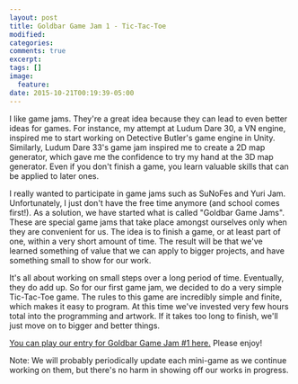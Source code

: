 ```yaml
---
layout: post
title: Goldbar Game Jam 1 - Tic-Tac-Toe
modified:
categories:
comments: true
excerpt:
tags: []
image:
  feature:
date: 2015-10-21T00:19:39-05:00
---
```


I like game jams. They're a great idea because they can lead to even better ideas for games. For instance, my attempt at Ludum Dare 30, a VN engine, inspired me to start working on Detective Butler's game engine in Unity. Similarly, Ludum Dare 33's game jam inspired me to create a 2D map generator, which gave me the confidence to try my hand at the 3D map generator. Even if you don't finish a game, you learn valuable skills that can be applied to later ones.

I really wanted to participate in game jams such as SuNoFes and Yuri Jam. Unfortunately, I just don't have the free time anymore (and school comes first!). As a solution, we have started what is called "Goldbar Game Jams". These are special game jams that take place amongst ourselves only when they are convenient for us. The idea is to finish a game, or at least part of one, within a very short amount of time. The result will be that we've learned something of value that we can apply to bigger projects, and have something small to show for our work.

It's all about working on small steps over a long period of time. Eventually, they do add up. So for our first game jam, we decided to do a very simple Tic-Tac-Toe game. The rules to this game are incredibly simple and finite, which makes it easy to program. At this time we've invested very few hours total into the programming and artwork. If it takes too long to finish, we'll just move on to bigger and better things.

[You can play our entry for Goldbar Game Jam \#1 here.](http://107.170.76.38/ttt.html) Please enjoy!

Note: We will probably periodically update each mini-game as we continue working on them, but there's no harm in showing off our works in progress.
